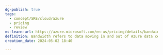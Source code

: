 ```yaml
---
dg-publish: true
tags:
  - concept/SRE/cloud/azure
  - pricing
  - review
ms-learn-url: https://azure.microsoft.com/en-us/pricing/details/bandwidth/
definition: Bandwidth refers to data moving in and out of Azure data centers, as well as data moving between Azure data centers; other transfers are explicitly covered by the Content Delivery Network, ExpressRoute pricing, or Peering.
creation_date: 2024-05-02 18:40

---
```

